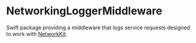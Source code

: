 # NetworkingLoggerMiddleware

Swift package providing a middleware that logs service requests designed to work with [NetworkKit](https://github.com/pprokopowicz/NetworkKit).
